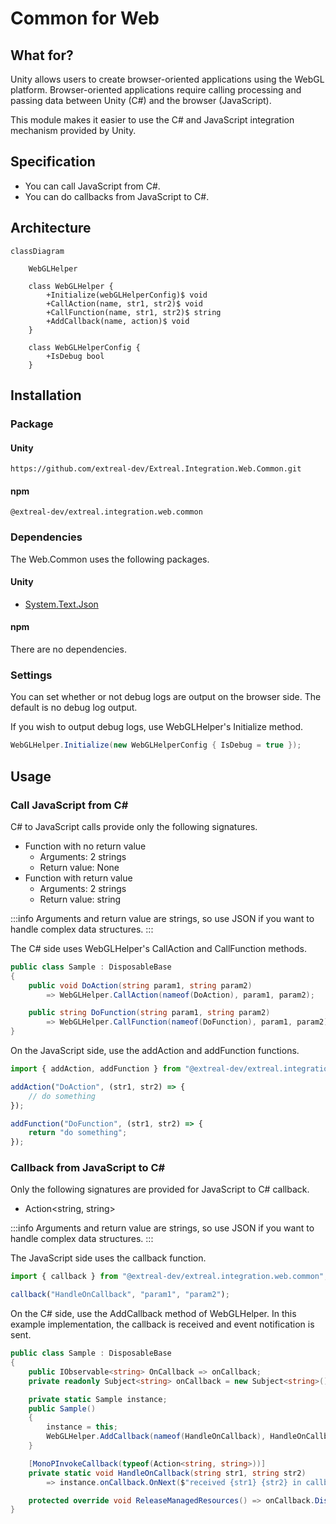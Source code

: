 ﻿---
sidebar_position: 4
---

# Common for Web

## What for?

Unity allows users to create browser-oriented applications using the WebGL platform.
Browser-oriented applications require calling processing and passing data between Unity (C#) and the browser (JavaScript).

This module makes it easier to use the C# and JavaScript integration mechanism provided by Unity.

## Specification

- You can call JavaScript from C#.
- You can do callbacks from JavaScript to C#.

## Architecture

```mermaid
classDiagram

    WebGLHelper
    
    class WebGLHelper {
        +Initialize(webGLHelperConfig)$ void
        +CallAction(name, str1, str2)$ void
        +CallFunction(name, str1, str2)$ string
        +AddCallback(name, action)$ void
    }
    
    class WebGLHelperConfig {
        +IsDebug bool
    }
```

## Installation

### Package

#### Unity
```text
https://github.com/extreal-dev/Extreal.Integration.Web.Common.git
```

#### npm
```text
@extreal-dev/extreal.integration.web.common
```

### Dependencies

The Web.Common uses the following packages.

#### Unity
- [System.Text.Json](https://learn.microsoft.com/ja-jp/dotnet/api/system.text.json)

#### npm
There are no dependencies.

### Settings

You can set whether or not debug logs are output on the browser side.
The default is no debug log output.

If you wish to output debug logs, use WebGLHelper's Initialize method.

```csharp
WebGLHelper.Initialize(new WebGLHelperConfig { IsDebug = true });
```

## Usage

### Call JavaScript from C#

C# to JavaScript calls provide only the following signatures.

- Function with no return value
  - Arguments: 2 strings
  - Return value: None
- Function with return value
  - Arguments: 2 strings
  - Return value: string

:::info
Arguments and return value are strings, so use JSON if you want to handle complex data structures.
:::

The C# side uses WebGLHelper's CallAction and CallFunction methods.

```csharp
public class Sample : DisposableBase
{
    public void DoAction(string param1, string param2)
        => WebGLHelper.CallAction(nameof(DoAction), param1, param2);

    public string DoFunction(string param1, string param2)
        => WebGLHelper.CallFunction(nameof(DoFunction), param1, param2);
}
```

On the JavaScript side, use the addAction and addFunction functions.

```typescript
import { addAction, addFunction } from "@extreal-dev/extreal.integration.web.common";

addAction("DoAction", (str1, str2) => {
    // do something
});

addFunction("DoFunction", (str1, str2) => {
    return "do something";
});
```

### Callback from JavaScript to C#

Only the following signatures are provided for JavaScript to C# callback.

- Action<string, string>

:::info
Arguments and return value are strings, so use JSON if you want to handle complex data structures.
:::

The JavaScript side uses the callback function.

```typescript
import { callback } from "@extreal-dev/extreal.integration.web.common";

callback("HandleOnCallback", "param1", "param2");
```

On the C# side, use the AddCallback method of WebGLHelper.
In this example implementation, the callback is received and event notification is sent.

```csharp
public class Sample : DisposableBase
{
    public IObservable<string> OnCallback => onCallback;
    private readonly Subject<string> onCallback = new Subject<string>();

    private static Sample instance;
    public Sample()
    {
        instance = this;
        WebGLHelper.AddCallback(nameof(HandleOnCallback), HandleOnCallback);
    }

    [MonoPInvokeCallback(typeof(Action<string, string>))]
    private static void HandleOnCallback(string str1, string str2)
        => instance.onCallback.OnNext($"received {str1} {str2} in callback");

    protected override void ReleaseManagedResources() => onCallback.Dispose();
}
```
